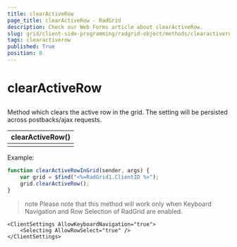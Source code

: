 ```yaml
---
title: clearActiveRow
page_title: clearActiveRow - RadGrid
description: Check our Web Forms article about clearActiveRow.
slug: grid/client-side-programming/radgrid-object/methods/clearactiverow
tags: clearactiverow
published: True
position: 0
---
```


# clearActiveRow



## 

Method which clears the active row in the grid. The setting will be persisted across postbacks/ajax requests.


|  **clearActiveRow()**  |
| ------ |
||

Example:

````JavaScript
function clearActiveRowInGrid(sender, args) {
    var grid = $find("<%=RadGrid1.ClientID %>");
    grid.clearActiveRow();
}
````



>note Please note that this method will work only when Keyboard Navigation and Row Selection of RadGrid are enabled.
>


````ASP.NET
<ClientSettings AllowKeyboardNavigation="true">
    <Selecting AllowRowSelect="true" />
</ClientSettings>
````


